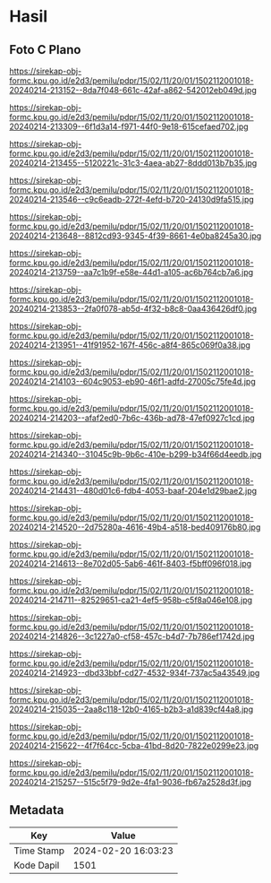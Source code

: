 # Hasil

## Foto C Plano

https://sirekap-obj-formc.kpu.go.id/e2d3/pemilu/pdpr/15/02/11/20/01/1502112001018-20240214-213152--8da7f048-661c-42af-a862-542012eb049d.jpg

https://sirekap-obj-formc.kpu.go.id/e2d3/pemilu/pdpr/15/02/11/20/01/1502112001018-20240214-213309--6f1d3a14-f971-44f0-9e18-615cefaed702.jpg

https://sirekap-obj-formc.kpu.go.id/e2d3/pemilu/pdpr/15/02/11/20/01/1502112001018-20240214-213455--5120221c-31c3-4aea-ab27-8ddd013b7b35.jpg

https://sirekap-obj-formc.kpu.go.id/e2d3/pemilu/pdpr/15/02/11/20/01/1502112001018-20240214-213546--c9c6eadb-272f-4efd-b720-24130d9fa515.jpg

https://sirekap-obj-formc.kpu.go.id/e2d3/pemilu/pdpr/15/02/11/20/01/1502112001018-20240214-213648--8812cd93-9345-4f39-8661-4e0ba8245a30.jpg

https://sirekap-obj-formc.kpu.go.id/e2d3/pemilu/pdpr/15/02/11/20/01/1502112001018-20240214-213759--aa7c1b9f-e58e-44d1-a105-ac6b764cb7a6.jpg

https://sirekap-obj-formc.kpu.go.id/e2d3/pemilu/pdpr/15/02/11/20/01/1502112001018-20240214-213853--2fa0f078-ab5d-4f32-b8c8-0aa436426df0.jpg

https://sirekap-obj-formc.kpu.go.id/e2d3/pemilu/pdpr/15/02/11/20/01/1502112001018-20240214-213951--41f91952-167f-456c-a8f4-865c069f0a38.jpg

https://sirekap-obj-formc.kpu.go.id/e2d3/pemilu/pdpr/15/02/11/20/01/1502112001018-20240214-214103--604c9053-eb90-46f1-adfd-27005c75fe4d.jpg

https://sirekap-obj-formc.kpu.go.id/e2d3/pemilu/pdpr/15/02/11/20/01/1502112001018-20240214-214203--afaf2ed0-7b6c-436b-ad78-47ef0927c1cd.jpg

https://sirekap-obj-formc.kpu.go.id/e2d3/pemilu/pdpr/15/02/11/20/01/1502112001018-20240214-214340--31045c9b-9b6c-410e-b299-b34f66d4eedb.jpg

https://sirekap-obj-formc.kpu.go.id/e2d3/pemilu/pdpr/15/02/11/20/01/1502112001018-20240214-214431--480d01c6-fdb4-4053-baaf-204e1d29bae2.jpg

https://sirekap-obj-formc.kpu.go.id/e2d3/pemilu/pdpr/15/02/11/20/01/1502112001018-20240214-214520--2d75280a-4616-49b4-a518-bed409176b80.jpg

https://sirekap-obj-formc.kpu.go.id/e2d3/pemilu/pdpr/15/02/11/20/01/1502112001018-20240214-214613--8e702d05-5ab6-461f-8403-f5bff096f018.jpg

https://sirekap-obj-formc.kpu.go.id/e2d3/pemilu/pdpr/15/02/11/20/01/1502112001018-20240214-214711--82529651-ca21-4ef5-958b-c5f8a046e108.jpg

https://sirekap-obj-formc.kpu.go.id/e2d3/pemilu/pdpr/15/02/11/20/01/1502112001018-20240214-214826--3c1227a0-cf58-457c-b4d7-7b786ef1742d.jpg

https://sirekap-obj-formc.kpu.go.id/e2d3/pemilu/pdpr/15/02/11/20/01/1502112001018-20240214-214923--dbd33bbf-cd27-4532-934f-737ac5a43549.jpg

https://sirekap-obj-formc.kpu.go.id/e2d3/pemilu/pdpr/15/02/11/20/01/1502112001018-20240214-215035--2aa8c118-12b0-4165-b2b3-a1d839cf44a8.jpg

https://sirekap-obj-formc.kpu.go.id/e2d3/pemilu/pdpr/15/02/11/20/01/1502112001018-20240214-215622--4f7f64cc-5cba-41bd-8d20-7822e0299e23.jpg

https://sirekap-obj-formc.kpu.go.id/e2d3/pemilu/pdpr/15/02/11/20/01/1502112001018-20240214-215257--515c5f79-9d2e-4fa1-9036-fb67a2528d3f.jpg


## Metadata

| Key        | Value               |
| ---------- | ------------------- |
| Time Stamp | 2024-02-20 16:03:23 |
| Kode Dapil | 1501                |



